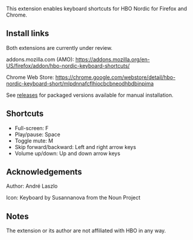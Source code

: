 This extension enables keyboard shortcuts for HBO Nordic for Firefox and Chrome.

## Install links

Both extensions are currently under review.

addons.mozilla.com (AMO): https://addons.mozilla.org/en-US/firefox/addon/hbo-nordic-keyboard-shortcuts/

Chrome Web Store: https://chrome.google.com/webstore/detail/hbo-nordic-keyboard-short/mlpdnnafcflhiocbcbneodhbdbinpima

See [releases](https://github.com/andrelaszlo/hbonordic_keyboard_shortcuts/releases) for packaged versions available for manual installation.


## Shortcuts

- Full-screen: F
- Play/pause: Space
- Toggle mute: M
- Skip forward/backward: Left and right arrow keys
- Volume up/down: Up and down arrow keys


## Acknowledgements

Author: André Laszlo

Icon: Keyboard by Susannanova from the Noun Project


## Notes

The extension or its author are not affiliated with HBO in any way.
